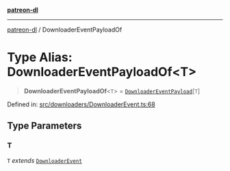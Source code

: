 [**patreon-dl**](../README.md)

***

[patreon-dl](../README.md) / DownloaderEventPayloadOf

# Type Alias: DownloaderEventPayloadOf\<T\>

> **DownloaderEventPayloadOf**\<`T`\> = [`DownloaderEventPayload`](../interfaces/DownloaderEventPayload.md)\[`T`\]

Defined in: [src/downloaders/DownloaderEvent.ts:68](https://github.com/patrickkfkan/patreon-dl/blob/faebc79e7105b755ed4bb91829b93f102ad3b38c/src/downloaders/DownloaderEvent.ts#L68)

## Type Parameters

### T

`T` *extends* [`DownloaderEvent`](DownloaderEvent.md)

